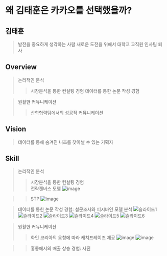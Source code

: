# 왜 김태훈은 카카오를 선택했을까?
## 김태훈
>발전을 중요하게 생각하는 사람
>새로운 도전을 위해서 대학교 교직원 인사팀 퇴사


## Overview
>논리적인 분석
>>시장분석을 통한 컨설팅 경험
>>데이터를 통한 논문 작성 경험

>원활한 커뮤니케이션
>>산학협력팀에서의 성공적 커뮤니케이션


## Vision
>데이터를 통해 숨겨진 니즈를 찾아낼 수 있는 기획자


## Skill
>논리적인 분석
>>시장분석을 통한 컨설팅 경험  
>>전략캔버스 모델
![image](https://user-images.githubusercontent.com/64477858/80915090-c8145380-8d8a-11ea-8b4a-36c1955c9a87.png)

>>STP
![image](https://user-images.githubusercontent.com/64477858/80915118-f8f48880-8d8a-11ea-9590-991179ac5774.png)
  
  
>데이터를 통한 논문 작성 경험: 설문조사와 피시바인 모델 분석
![슬라이드1](https://user-images.githubusercontent.com/64477858/80914880-7a4b1b80-8d89-11ea-85f9-3e7ce653fa63.JPG)
![슬라이드2](https://user-images.githubusercontent.com/64477858/80914882-7ddea280-8d89-11ea-91fb-29b635dda268.JPG)
![슬라이드3](https://user-images.githubusercontent.com/64477858/80914883-81722980-8d89-11ea-8bca-7abc256b56de.JPG)
![슬라이드4](https://user-images.githubusercontent.com/64477858/80914884-820ac000-8d89-11ea-8cf7-d1d103d15f8c.JPG)
![슬라이드5](https://user-images.githubusercontent.com/64477858/80914885-833bed00-8d89-11ea-97e1-683752b1e233.JPG)
![슬라이드6](https://user-images.githubusercontent.com/64477858/80914886-83d48380-8d89-11ea-8565-8b75d759a066.JPG)
  
>원활한 커뮤니케이션
>>화인 코리아의 요청에 따라 캐치프레이즈 제공
![image](https://user-images.githubusercontent.com/64477858/80915139-23464600-8d8b-11ea-85e9-8d0e188ac166.png)
![image](https://user-images.githubusercontent.com/64477858/80915235-f8102680-8d8b-11ea-9b28-d1e58f8d9f2e.png)  

 >>홍콩에서의 매출 상승 경험: 사진
  
